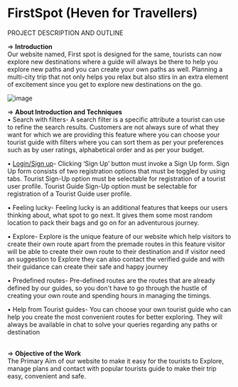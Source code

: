 # FirstSpot (Heven for Travellers)

PROJECT DESCRIPTION AND OUTLINE

=>	<b> Introduction <br></b>
Our website named, First spot is designed for the same, tourists can now explore new destinations where a guide will always be there to help you explore new paths and you can create your own paths as well. Planning a multi-city trip that not only helps you relax but also stirs in an extra element of excitement since you get to explore new destinations on the go.

![image](https://user-images.githubusercontent.com/69755312/194810054-c785c9b6-4dea-46b8-86e6-c19b090de964.png)


=>	<b>About Introduction and Techniques </b> <br>
•	Search with filters- A search filter is a specific attribute a tourist can use to refine the search results. Customers are not always sure of what they want for which we are providing this feature where you can choose your tourist guide with filters where you can sort them as per your preferences such as by user ratings, alphabetical order and as per your budget.<br>

•	<u>Login/Sign up</u>- Clicking ‘Sign Up’ button must invoke a  Sign Up form. Sign Up form consists of two registration options that must be toggled by using tabs. Tourist Sign-Up option must be selectable for registration of a tourist user profile. Tourist Guide Sign-Up option must be selectable for registration of a Tourist Guide user profile.<br>

•	Feeling lucky- Feeling lucky is an additional features that keeps our users thinking about, what spot to go next. It gives them some most random location to pack their bags and go on for an adventurous journey.<br>

•	Explore- Explore is the unique feature of our website which help visitors to create their own route apart from the premade routes in this feature visitor will be able to create their own route to their destination and if visitor need an suggestion to Explore they can also contact the  verified guide and with their guidance can create their safe and happy journey <br>

•	Predefined routes- Pre-defined routes are the routes that are already defined by our guides, so you don't have to go through the hustle of creating your own route and spending hours in managing the timings.<br>

•	Help from Tourist guides- You can choose your own tourist guide who can help you create the most convenient routes for better exploring. They will always be available in chat to solve your queries regarding any paths or destination<br><br>


=>	<b>Objective of the Work</b><br>
The Primary Aim of our website to make it easy for the tourists to Explore, manage plans and contact with popular tourists guide to make their trip easy, convenient and safe.<br>



